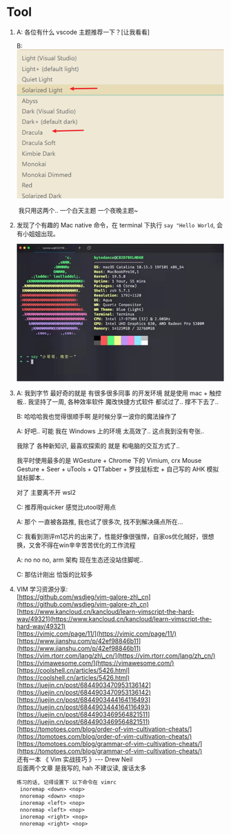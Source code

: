 # Tool

1. A: 各位有什么 vscode 主题推荐一下？\[让我看看\]

   B: ![image-20201204184255403](../.gitbook/assets/image-20201204184255403%20%281%29.png)

   ​ 我只用这两个.. 一个白天主题 一个夜晚主题~

2. 发现了个有趣的 Mac native 命令，在 terminal 下执行 `say "Hello World`, 会有小姐姐出现。

   ![image-20201224232922604](../.gitbook/assets/image-20201224232922604.png)

3. A: 我到字节 最好奇的就是 有很多很多同事 的开发环境 就是使用 mac + 触控板.. 我坚持了一周, 各种效率软件 魔改快捷方式软件 都试过了.. 撑不下去了..

   B: 哈哈哈我也觉得很顺手啊 是时候分享一波你的魔法操作了

   A: 好吧.. 可能 我在 Windows 上的环境 太高效了.. 这点我到没有夸张..

   我除了 各种新知识, 最喜欢探索的 就是 和电脑的交互方式了..

   我平时使用最多的是 WGesture + Chrome 下的 Vimium, crx Mouse Gesture + Seer + uTools + QTTabber + 罗技鼠标宏 + 自己写的 AHK 模拟鼠标脚本..

   对了 主要离不开 wsl2

   C: 推荐用quicker 感觉比utool好用点

   A: 那个 一直被各路推, 我也试了很多次, 找不到解决痛点所在...

   C: 我看到测评m1芯片的出来了，性能好像很强悍，自家os优化贼好，很想换，又舍不得在win辛辛苦苦优化的工作流程

   A: no no no, arm 架构 现在生态还没站住脚呢..

   C: 那估计刚出 恰饭的比较多

4. VIM 学习资源分享:   
   [https://github.com/wsdjeg/vim-galore-zh\_cn](https://github.com/wsdjeg/vim-galore-zh_cn)   
   [https://www.kancloud.cn/kancloud/learn-vimscript-the-hard-way/49321](https://www.kancloud.cn/kancloud/learn-vimscript-the-hard-way/49321)   
   [https://vimjc.com/page/11/](https://vimjc.com/page/11/)   
   [https://www.jianshu.com/p/42ef98846b11](https://www.jianshu.com/p/42ef98846b11)  
   [https://vim.rtorr.com/lang/zh\_cn/](https://vim.rtorr.com/lang/zh_cn/)  
   [https://vimawesome.com/](https://vimawesome.com/)  
   [https://coolshell.cn/articles/5426.html](https://coolshell.cn/articles/5426.html)  
   [https://juejin.cn/post/6844903470953136142](https://juejin.cn/post/6844903470953136142)  
   [https://juejin.cn/post/6844903444164116493](https://juejin.cn/post/6844903444164116493)   
   [https://juejin.cn/post/6844903469564821511](https://juejin.cn/post/6844903469564821511)  
   [https://tomotoes.com/blog/order-of-vim-cultivation-cheats/](https://tomotoes.com/blog/order-of-vim-cultivation-cheats/)  
   [https://tomotoes.com/blog/grammar-of-vim-cultivation-cheats/](https://tomotoes.com/blog/grammar-of-vim-cultivation-cheats/)  
   还有一本 《 Vim 实战技巧 》--- Drew Neil  
   后面两个文章 是我写的, hah 不建议读, 废话太多

   ```text
   练习的话, 记得设置下 以下命令在 vimrc
    inoremap <down> <nop>
    nnoremap <down> <nop>
    inoremap <left> <nop>
    nnoremap <left> <nop>
    inoremap <right> <nop>
    nnoremap <right> <nop>
   ```

